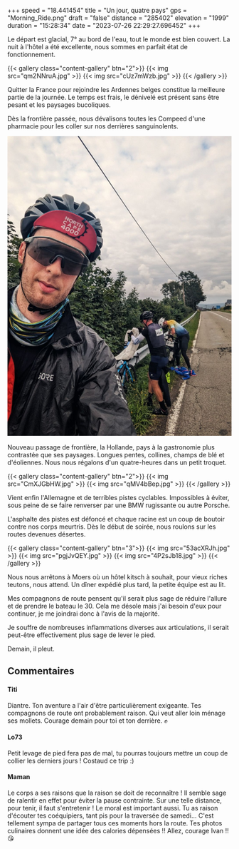 +++
speed = "18.441454"
title = "Un jour, quatre pays"
gps = "Morning_Ride.png"
draft = "false"
distance = "285402"
elevation = "1999"
duration = "15:28:34"
date = "2023-07-26 22:29:27.696452"
+++

Le départ est glacial, 7° au bord de l'eau, tout le monde est bien couvert. La nuit à l'hôtel a été excellente, nous sommes en parfait état de fonctionnement.

{{< gallery class="content-gallery" btn="2">}}
{{< img src="qm2NNruA.jpg" >}}
{{< img src="cUz7mWzb.jpg" >}}
{{< /gallery >}}

Quitter la France pour rejoindre les Ardennes belges constitue la meilleure partie de la journée. Le temps est frais, le dénivelé est présent sans être pesant et les paysages bucoliques.

Dès la frontière passée, nous dévalisons toutes les Compeed d'une pharmacie pour les coller sur nos derrières sanguinolents.

![Paysages des Ardennes belges](fvi27Ysb.jpg)

Nouveau passage de frontière, la Hollande, pays à la gastronomie plus contrastée que ses paysages. Longues pentes, collines, champs de blé et d'éoliennes. Nous nous régalons d'un quatre-heures dans un petit troquet.

{{< gallery class="content-gallery" btn="2">}}
{{< img src="CmXJGbHW.jpg" >}}
{{< img src="qMV4bBep.jpg" >}}
{{< /gallery >}}

Vient enfin l'Allemagne et de terribles pistes cyclables. Impossibles à éviter, sous peine de se faire renverser par une BMW rugissante ou autre Porsche.

L'asphalte des pistes est défoncé et chaque racine est un coup de boutoir contre nos corps meurtris. Dès le début de soirée, nous roulons sur les routes devenues désertes.

{{< gallery class="content-gallery" btn="3">}}
{{< img src="53acXRJh.jpg" >}}
{{< img src="pgjJvQEY.jpg" >}}
{{< img src="4P2sJb18.jpg" >}}
{{< /gallery >}}

Nous nous arrêtons à Moers où un hôtel kitsch à souhait, pour vieux riches teutons, nous attend. Un dîner expédié plus tard, la petite équipe est au lit.

Mes compagnons de route pensent qu'il serait plus sage de réduire l'allure et de prendre le bateau le 30. Cela me désole mais j'ai besoin d'eux pour continuer, je me joindrai donc à l'avis de la majorité.

Je souffre de nombreuses inflammations diverses aux articulations, il serait peut-être effectivement plus sage de lever le pied.

Demain, il pleut.

## Commentaires

#### Titi
Diantre. Ton aventure a l'air d'être particulièrement exigeante. Tes compagnons de route ont probablement raison. Qui veut aller loin ménage ses mollets. Courage demain pour toi et ton derrière. ✊️

#### Lo73
Petit levage de pied fera pas de mal, tu pourras toujours mettre un coup de collier les derniers jours ! Costaud ce trip :)

#### Maman
Le corps a ses raisons que la raison se doit de reconnaître ! Il semble sage de ralentir en effet pour éviter la pause contrainte. Sur une telle distance, pour tenir, il faut s'entretenir ! Le moral est important aussi. Tu as raison d'écouter tes coéquipiers, tant pis pour la traversée de samedi... C'est tellement sympa de partager tous ces moments hors la route. Tes photos culinaires donnent une idée des calories dépensées !!
Allez, courage Ivan !! 😘
